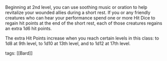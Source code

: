 Beginning at 2nd level, you can use soothing music or oration to help revitalize your wounded allies during a short rest. If you or any friendly creatures who can hear your performance spend one or more Hit Dice to regain hit points at the end of the short rest, each of those creatures regains an extra 1d6 hit points.

The extra Hit Points increase when you reach certain levels in this class: to 1d8 at 9th level, to 1d10 at 13th level, and to 1d12 at 17th level.

tags: [[Bard]]